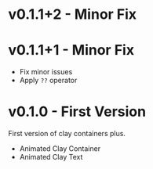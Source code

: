 # v0.1.1+2 - Minor Fix

# v0.1.1+1 - Minor Fix

- Fix minor issues
- Apply `??` operator

# v0.1.0 - First Version

First version of clay containers plus.

- Animated Clay Container
- Animated Clay Text
